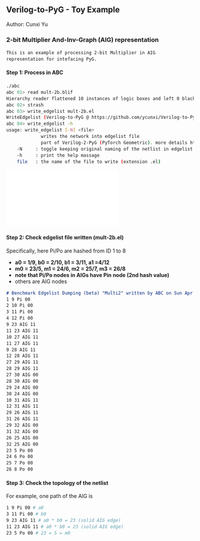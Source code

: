 ## Verilog-to-PyG - Toy Example

Author: Cunxi Yu

### 2-bit Multiplier And-Inv-Graph (AIG) representation

```markdown
This is an example of processing 2-bit Multiplier in AIG 
representation for intefacing PyG.
```

#### Step 1: Process in ABC

```bash
./abc 
abc 01> read mult-2b.blif
Hierarchy reader flattened 10 instances of logic boxes and left 0 black boxes.
abc 02> strash
abc 03> write_edgelist mult-2b.el 
WriteEdgelist (Verilog-to-PyG @ https://github.com/ycunxi/Verilog-to-PyG) starts writing to mult-2b.el
abc 04> write_edgelist -h
usage: write_edgelist [-N] <file>
	         writes the network into edgelist file
	         part of Verilog-2-PyG (PyTorch Geometric). more details https://github.com/ycunxi/Verilog-to-PyG 
	-N     : toggle keeping original naming of the netlist in edgelist (default=False)
	-h     : print the help massage
	file   : the name of the file to write (extension .el)
```
![](mult-2b-aig-plot.pdf)

#### Step 2: Check edgelist file written (mult-2b.el)

Specifically, here Pi/Po are hashed from ID 1 to 8

- **a0 = 1/9, b0 = 2/10, b1 = 3/11, a1 =4/12**
- **m0 = 23/5, m1 = 24/6, m2 = 25/7, m3 = 26/8**
- **note that Pi/Po nodes in AIGs have Pin node (2nd hash value)**
- others are AIG nodes


```markdown
# Benchmark Edgelist Dumping (beta) "Multi2" written by ABC on Sun Apr 23 17:03:50 2023 (more at https://github.com/ycunxi/Verilog-to-PyG)
1 9 Pi 00
2 10 Pi 00
3 11 Pi 00
4 12 Pi 00
9 23 AIG 11
11 23 AIG 11
10 27 AIG 11
11 27 AIG 11
9 28 AIG 11
12 28 AIG 11
27 29 AIG 11
28 29 AIG 11
27 30 AIG 00
28 30 AIG 00
29 24 AIG 00
30 24 AIG 00
10 31 AIG 11
12 31 AIG 11
29 26 AIG 11
31 26 AIG 11
29 32 AIG 00
31 32 AIG 00
26 25 AIG 00
32 25 AIG 00
23 5 Po 00
24 6 Po 00
25 7 Po 00
26 8 Po 00
```

#### Step 3: Check the topology of the netlist

For example, one path of the AIG is

```bash
1 9 Pi 00 # a0
3 11 Pi 00 # b0
9 23 AIG 11 # a0 * b0 = 23 (solid AIG edge)
11 23 AIG 11 # a0 * b0 = 23 (solid AIG edge)
23 5 Po 00 # 23 = 5 = m0
```



